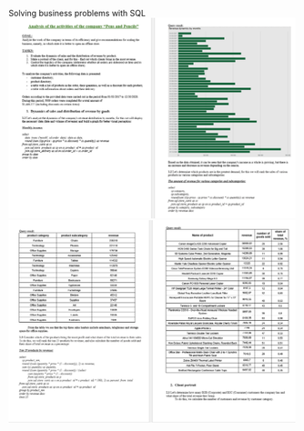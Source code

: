 Solving business problems with SQL
![page_1_2](https://github.com/SalveDA/SQL/blob/main/page_1_2.png)
![page_3_4](https://github.com/SalveDA/SQL/blob/main/page_3_4.png)
